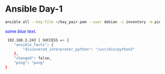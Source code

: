 # Ansible Day-1

```bash
ansible all --key-file ~/key_pair.pem --user debian -i inventory -m ping
```
<span style="color:blue">some *blue* text</span>.

```bash
 192.168.2.243 | SUCCESS => {
    "ansible_facts": {
        "discovered_interpreter_python": "/usr/bin/python3"
    },
    "changed": false,
    "ping": "pong"
}
```

